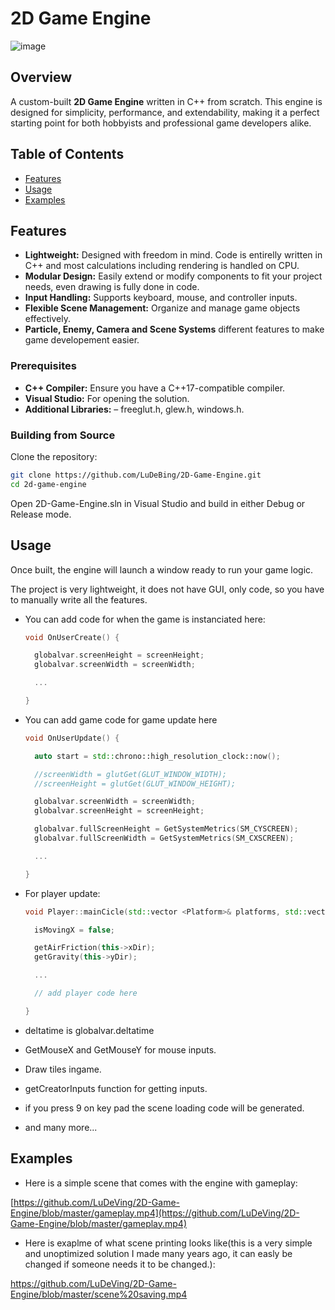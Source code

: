 # 2D Game Engine

![image](https://github.com/user-attachments/assets/f1253669-5496-488f-8a67-94115da4b5e6)

## Overview

A custom-built **2D Game Engine** written in C++ from scratch. This engine is designed for simplicity, performance, and extendability, making it a perfect starting point for both hobbyists and professional game developers alike.

## Table of Contents

- [Features](#features)
- [Usage](#usage)
- [Examples](#examples)

## Features

- **Lightweight:** Designed with freedom in mind. Code is entirelly written in C++ and most calculations including rendering is handled on CPU.
- **Modular Design:** Easily extend or modify components to fit your project needs, even drawing is fully done in code.
- **Input Handling:** Supports keyboard, mouse, and controller inputs.
- **Flexible Scene Management:** Organize and manage game objects effectively.
- **Particle, Enemy, Camera and Scene Systems** different features to make game developement easier.

### Prerequisites

- **C++ Compiler:** Ensure you have a C++17-compatible compiler.
- **Visual Studio:** For opening the solution.
- **Additional Libraries:** – freeglut.h, glew.h, windows.h.

### Building from Source

Clone the repository:

```bash
git clone https://github.com/LuDeBing/2D-Game-Engine.git
cd 2d-game-engine
```

Open 2D-Game-Engine.sln in Visual Studio and build in either Debug or Release mode.

## Usage

Once built, the engine will launch a window ready to run your game logic.

The project is very lightweight, it does not have GUI, only code, so you have to manually write all the features.

- You can add code for when the game is instanciated here:
  ```cpp
  void OnUserCreate() {
  
  	globalvar.screenHeight = screenHeight;
  	globalvar.screenWidth = screenWidth;
  
    ...
  
  }
  ```

- You can add game code for game update here
  ```cpp
  void OnUserUpdate() {
  
  	auto start = std::chrono::high_resolution_clock::now();
  
  	//screenWidth = glutGet(GLUT_WINDOW_WIDTH);
  	//screenHeight = glutGet(GLUT_WINDOW_HEIGHT);
  
  	globalvar.screenWidth = screenWidth;
  	globalvar.screenHeight = screenHeight;
  
  	globalvar.fullScreenHeight = GetSystemMetrics(SM_CYSCREEN);
  	globalvar.fullScreenWidth = GetSystemMetrics(SM_CXSCREEN);
  
    ...
  
  }
  ```

- For player update:
  ```cpp
  void Player::mainCicle(std::vector <Platform>& platforms, std::vector <Block*>& blocks, std::vector <Enemy*>& enemies) {
  
  	isMovingX = false;
  
  	getAirFriction(this->xDir);
  	getGravity(this->yDir);
  
  	...
  
    // add player code here
  
  }
  ```

- deltatime is globalvar.deltatime
- GetMouseX and GetMouseY for mouse inputs.
- Draw tiles ingame.
- getCreatorInputs function for getting inputs.
- if you press 9 on key pad the scene loading code will be generated.

- and many more...

## Examples

- Here is a simple scene that comes with the engine with gameplay:

[https://github.com/LuDeVing/2D-Game-Engine/blob/master/gameplay.mp4](https://github.com/LuDeVing/2D-Game-Engine/blob/master/gameplay.mp4)

- Here is exaplme of what scene printing looks like(this is a very simple and unoptimized solution I made many years ago, it can easly be changed if someone needs it to be changed.):

https://github.com/LuDeVing/2D-Game-Engine/blob/master/scene%20saving.mp4
